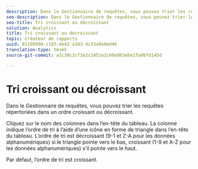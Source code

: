 ```yaml
---
description: Dans le Gestionnaire de requêtes, vous pouvez trier les requêtes répertoriées dans un ordre croissant ou décroissant.
seo-description: Dans le Gestionnaire de requêtes, vous pouvez trier les requêtes répertoriées dans un ordre croissant ou décroissant.
seo-title: Tri croissant ou décroissant
solution: Analytics
title: Tri croissant ou décroissant
topic: Créateur de rapports
uuid: 81199890-c183-4e42-a343-dc33a9e9ed46
translation-type: tm+mt
source-git-commit: a2c38c2cf3a2c1451e2c60e003ebe1fa9bfd145d

---
```



# Tri croissant ou décroissant

Dans le Gestionnaire de requêtes, vous pouvez trier les requêtes répertoriées dans un ordre croissant ou décroissant.

Cliquez sur le nom des colonnes dans l’en-tête du tableau. La colonne indique l’ordre de tri à l’aide d’une icône en forme de triangle dans l’en-tête du tableau. L’ordre de tri est décroissant (9-1 et Z-A pour les données alphanumériques) si le triangle pointe vers le bas, croissant (1-9 et A-Z pour les données alphanumériques) s’il pointe vers le haut. 

Par défaut, l’ordre de tri est croissant.
